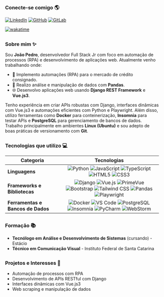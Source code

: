 ### **Conecte-se comigo 🌎**

[![LinkedIn](https://img.shields.io/badge/LinkedIn-0077B5?style=for-the-badge&logo=linkedin&logoColor=white)](https://www.linkedin.com/in/jpvrpaixao/)
[![GitHub](https://img.shields.io/badge/GitHub-100000?style=for-the-badge&logo=github&logoColor=white)](https://github.com/jpvrpaixao)
[![GitLab](https://img.shields.io/badge/GitLab-330F63?style=for-the-badge&logo=gitlab&logoColor=white)](https://gitlab.com/jpvrpaixao)

[![wakatime](https://wakatime.com/badge/user/4bda3952-a95d-4efd-a796-9e5d4b4b1fc1.svg?style=for-the-badge)](https://wakatime.com/@4bda3952-a95d-4efd-a796-9e5d4b4b1fc1)

##

### **Sobre mim ✨**

Sou **João Pedro**, desenvolvedor Full Stack Jr com foco em automação de processos (RPA) e desenvolvimento de aplicações web. Atualmente venho trabalhando onde:

- 🔧 Implemento automações (RPA) para o mercado de crédito consignado.
- 🐍 Realizo análise e manipulação de dados com **Pandas**.
- 🌐 Desenvolvo aplicações web usando **Django REST Framework** e **Vue.js3**.

Tenho experiência em criar APIs robustas com Django, interfaces dinâmicas com Vue.js3 e automações eficientes com Python e Playwright. Além disso, utilizo ferramentas como **Docker** para conteinerização, **Insomnia** para testar APIs e **PostgreSQL** para gerenciamento de bancos de dados. Trabalho principalmente em ambientes **Linux (Ubuntu)** e sou adepto de boas práticas de versionamento com **Git**.

##

### **Tecnologias que utilizo 💻**

| **Categoria**                     |                                                                                                                                                                                                                                                                                                                                                     **Tecnologias**                                                                                                                                                                                                                                                                                                                                                     |
|-----------------------------------|:-----------------------------------------------------------------------------------------------------------------------------------------------------------------------------------------------------------------------------------------------------------------------------------------------------------------------------------------------------------------------------------------------------------------------------------------------------------------------------------------------------------------------------------------------------------------------------------------------------------------------------------------------------------------------------------------------------------------------:|
| **Linguagens**                    |                                                                                                             ![Python](https://img.shields.io/badge/Python-3776AB?style=flat&logo=python&logoColor=white) ![JavaScript](https://img.shields.io/badge/JavaScript-F7DF1E?style=flat&logo=javascript&logoColor=black) ![TypeScript](https://img.shields.io/badge/TypeScript-3178C6?style=flat&logo=typescript&logoColor=white) ![HTML5](https://img.shields.io/badge/HTML5-E34F26?style=flat&logo=html5&logoColor=white) ![CSS3](https://img.shields.io/badge/CSS3-1572B6?style=flat&logo=css3&logoColor=white)                                                                                                             |
| **Frameworks e Bibliotecas**      | ![Django](https://img.shields.io/badge/Django-092E20?style=flat&logo=django&logoColor=white) ![Vue.js](https://img.shields.io/badge/Vue.js-4FC08D?style=flat&logo=vuedotjs&logoColor=white) ![PrimeVue](https://img.shields.io/badge/PrimeVue-1976D2?style=flat&logo=vue.js&logoColor=white) ![Bootstrap](https://img.shields.io/badge/Bootstrap-7952B3?style=flat&logo=bootstrap&logoColor=white) ![Tailwind CSS](https://img.shields.io/badge/Tailwind_CSS-06B6D4?style=flat&logo=tailwind-css&logoColor=white) ![Pandas](https://img.shields.io/badge/Pandas-150458?style=flat&logo=pandas&logoColor=white) ![Playwright](https://img.shields.io/badge/Playwright-45BA4A?style=flat&logo=playwright&logoColor=white) |
| **Ferramentas e Bancos de Dados** |                                                 ![Docker](https://img.shields.io/badge/Docker-2496ED?style=flat&logo=docker&logoColor=white) ![VS Code](https://img.shields.io/badge/VS_Code-007ACC?style=flat&logo=visual-studio-code&logoColor=white) ![PostgreSQL](https://img.shields.io/badge/PostgreSQL-4169E1?style=flat&logo=postgresql&logoColor=white) ![Insomnia](https://img.shields.io/badge/Insomnia-5849BE?style=flat&logo=insomnia&logoColor=white) ![PyCharm](https://img.shields.io/badge/PyCharm-000000?style=flat&logo=pycharm&logoColor=white) ![WebStorm](https://img.shields.io/badge/WebStorm-000000?style=flat&logo=webstorm&logoColor=white)                                                  |

##

### **Formação 📚**

- **Tecnólogo em Análise e Desenvolvimento de Sistemas** (cursando) - Estácio
- **Técnico em Comunicação Visual** - Instituto Federal de Santa Catarina

##

### **Projetos e Interesses 🚀**

- Automação de processos com RPA
- Desenvolvimento de APIs RESTful com Django
- Interfaces dinâmicas com Vue.js3
- Web scraping e manipulação de dados
